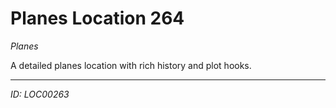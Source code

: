 # Planes Location 264

*Planes*

A detailed planes location with rich history and plot hooks.

---
*ID: LOC00263*